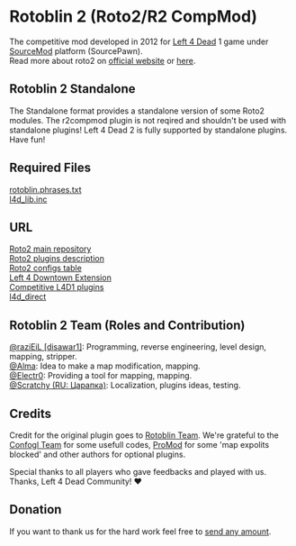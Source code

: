 # Rotoblin 2 (Roto2/R2 CompMod)
The competitive mod developed in 2012 for [Left 4 Dead](http://www.l4d.com/blog/ "Left 4 Dead") 1 game under [SourceMod](https://www.sourcemod.net/ "SourceMod") platform (SourcePawn).  
Read more about roto2 on [official website](https://code.google.com/archive/p/rotoblin2/ "official website") or [here](https://github.com/raziEiL/rotoblin2/blob/wiki/ProjectHome.md "here").

## Rotoblin 2 Standalone 
The Standalone format provides a standalone version of some Roto2 modules. The r2compmod plugin is not reqired and shouldn't be used with standalone plugins! Left 4 Dead 2 is fully supported by standalone plugins. Have fun!

## Required Files
[rotoblin.phrases.txt](https://github.com/raziEiL/rotoblin2/blob/multilang/left4dead/addons/sourcemod/translations/rotoblin.phrases.txt)  
[l4d_lib.inc](https://github.com/raziEiL/rotoblin2/blob/dev/left4dead/addons/sourcemod/scripting/include/l4d_lib.inc)

## URL
[Roto2 main repository](https://github.com/raziEiL/rotoblin2)  
[Roto2 plugins description](https://github.com/raziEiL/rotoblin2/blob/wiki/Plugins.md "Roto2 plugin description")  
[Roto2 configs table](https://github.com/raziEiL/rotoblin2/blob/wiki/ConfigsTable.md "Configs Table")  
[Left 4 Downtown Extension](https://bitbucket.org/disawar1/left4downtown/downloads/ " l4downtown extension")  
[Competitive L4D1 plugins](https://bitbucket.org/disawar1/l4d-competitive-plugins/src/master/ "Competitive L4D1 Plugins")  
[l4d_direct](https://github.com/raziEiL/l4d_direct-port "l4d_direct")  

## Rotoblin 2 Team (Roles and Contribution)
[@raziEiL [disawar1]](https://github.com/raziEiL "@raziEiL [disawar1]"): Programming, reverse engineering, level design, mapping, stripper.  
[@Alma](https://steamcommunity.com/id/Almo4ka/ "@Alma"): Idea to make a map modification, mapping.  
[@Electr0](https://forums.alliedmods.net/member.php?u=152668 "Electr0"): Providing a tool for mapping, mapping.  
[@Scratchy (RU: Царапка)](https://steamcommunity.com/id/Myavuka/ "@Scratchy (RU: Царапка)"): Localization, plugins ideas, testing.  

## Credits
Credit for the original plugin goes to [Rotoblin Team](https://code.google.com/archive/p/rotoblin/wikis/Installation.wiki "Rotoblin Team").     We're grateful to the [Confogl Team](https://code.google.com/archive/p/confogl/ "Confogl Team") for some usefull codes, [ProMod](https://github.com/Stabbath/ProMod "ProMod") for some 'map expolits blocked' and other authors for optional plugins.

Special thanks to all players who gave feedbacks and played with us.  
Thanks, Left 4 Dead Community! ❤️

## Donation
If you want to thank us for the hard work feel free to [send any amount](https://www.paypal.me/razicat "send any amount").
